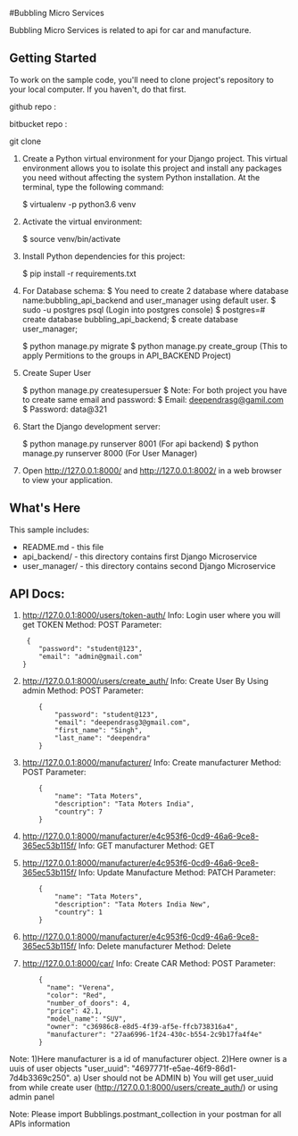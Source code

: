 #Bubbling Micro Services

Bubbling Micro Services is related to api for car and manufacture.

Getting Started
---------------

To work on the sample code, you'll need to clone project's repository to your
local computer. If you haven't, do that first. 

github repo :

bitbucket repo :

git clone 

1. Create a Python virtual environment for your Django project. This virtual
environment allows you to isolate this project and install any packages you
need without affecting the system Python installation. At the terminal, type
the following command:

    $ virtualenv -p python3.6 venv

2. Activate the virtual environment:

    $ source venv/bin/activate

3. Install Python dependencies for this project:

    $ pip install -r requirements.txt

4. For Database schema:
	$ You need to create 2 database where database name:bubbling_api_backend and user_manager using default user.
	$ sudo -u postgres psql  (Login into postgres console)
    $ postgres=# create database bubbling_api_backend;
    $ create database user_manager;

    $ python manage.py migrate
    $ python manage.py create_group  (This to apply Permitions to the groups in API_BACKEND Project)


5. Create Super User

    $ python manage.py createsupersuer
    $ Note: For both project you have to create same email and password:
    $ Email: deependrasg@gamil.com
    $ Password: data@321

6. Start the Django development server:

    $ python manage.py runserver 8001 (For api backend)
    $ python manage.py runserver 8000 (For User Manager)

7. Open http://127.0.0.1:8000/ and http://127.0.0.1:8002/  in a web browser to view your application.



What's Here
-----------

This sample includes:

* README.md - this file
* api_backend/ - this directory contains first Django Microservice
* user_manager/ - this directory contains second Django Microservice

API Docs:
---------

1) http://127.0.0.1:8000/users/token-auth/
  Info: Login user where you will get TOKEN
  Method: POST
  Parameter: 
    ```
     {
        "password": "student@123",
        "email": "admin@gmail.com"
    }
    ```


2) http://127.0.0.1:8000/users/create_auth/
  Info: Create User By Using admin
  Method: POST
  Parameter: 
    ```
        {
            "password": "student@123",
            "email": "deependrasg3@gmail.com",
            "first_name": "Singh",
            "last_name": "deependra"
        }
    ```

3) http://127.0.0.1:8000/manufacturer/
  Info: Create manufacturer
  Method: POST
  Parameter: 
    ```
        {
            "name": "Tata Moters",
            "description": "Tata Moters India",
            "country": 7
        }
    ```

4) http://127.0.0.1:8000/manufacturer/e4c953f6-0cd9-46a6-9ce8-365ec53b115f/
  Info: GET manufacturer
  Method: GET


5) http://127.0.0.1:8000/manufacturer/e4c953f6-0cd9-46a6-9ce8-365ec53b115f/
  Info: Update Manufacture
  Method: PATCH
  Parameter: 
    ```
        {
            "name": "Tata Moters",
            "description": "Tata Moters India New",
            "country": 1
        }
    ```

6) http://127.0.0.1:8000/manufacturer/e4c953f6-0cd9-46a6-9ce8-365ec53b115f/
  Info: Delete manufacturer
  Method: Delete



6) http://127.0.0.1:8000/car/
  Info: Create CAR
  Method: POST
  Parameter: 
    ```
        {
          "name": "Verena",
          "color": "Red",
          "number_of_doors": 4,
          "price": 42.1,
          "model_name": "SUV",
          "owner": "c36986c8-e8d5-4f39-af5e-ffcb738316a4",
          "manufacturer": "27aa6996-1f24-430c-b554-2c9b17fa4f4e"
        }
    ```
  Note: 
      1)Here manufacturer is a id of manufacturer object.
      2)Here owner is a uuis of user objects "user_uuid": "4697771f-e5ae-46f9-86d1-7d4b3369c250".
        a) User should not be ADMIN
        b) You will get user_uuid from while create user (http://127.0.0.1:8000/users/create_auth/)
           or using admin panel









Note: Please import Bubblings.postmant_collection in your postman for all APIs information



